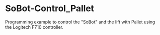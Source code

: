 # SoBot-Control_Pallet
 Programming example to control the "SoBot" and the lift with Pallet using the Logitech F710 controller.
